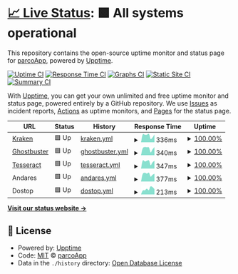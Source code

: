 # [📈 Live Status](https://parcoApp.github.io/status): <!--live status--> **🟩 All systems operational**

This repository contains the open-source uptime monitor and status page for [parcoApp](https://parcoApp.github.io/status), powered by [Upptime](https://github.com/upptime/upptime).

[![Uptime CI](https://github.com/parcoApp/status/workflows/Uptime%20CI/badge.svg)](https://github.com/parcoApp/status/actions?query=workflow%3A%22Uptime+CI%22)
[![Response Time CI](https://github.com/parcoApp/status/workflows/Response%20Time%20CI/badge.svg)](https://github.com/parcoApp/status/actions?query=workflow%3A%22Response+Time+CI%22)
[![Graphs CI](https://github.com/parcoApp/status/workflows/Graphs%20CI/badge.svg)](https://github.com/parcoApp/status/actions?query=workflow%3A%22Graphs+CI%22)
[![Static Site CI](https://github.com/parcoApp/status/workflows/Static%20Site%20CI/badge.svg)](https://github.com/parcoApp/status/actions?query=workflow%3A%22Static+Site+CI%22)
[![Summary CI](https://github.com/parcoApp/status/workflows/Summary%20CI/badge.svg)](https://github.com/parcoApp/status/actions?query=workflow%3A%22Summary+CI%22)

With [Upptime](https://upptime.js.org), you can get your own unlimited and free uptime monitor and status page, powered entirely by a GitHub repository. We use [Issues](https://github.com/parcoApp/status/issues) as incident reports, [Actions](https://github.com/parcoApp/status/actions) as uptime monitors, and [Pages](https://parcoApp.github.io/status) for the status page.

<!--start: status pages-->
<!-- This summary is generated by Upptime (https://github.com/upptime/upptime) -->
<!-- Do not edit this manually, your changes will be overwritten -->
<!-- prettier-ignore -->
| URL | Status | History | Response Time | Uptime |
| --- | ------ | ------- | ------------- | ------ |
| <img alt="" src="https://favicons.githubusercontent.com/kraken.parcoapp.com" height="13"> [Kraken](https://kraken.parcoapp.com) | 🟩 Up | [kraken.yml](https://github.com/ParcoApp/status/commits/HEAD/history/kraken.yml) | <details><summary><img alt="Response time graph" src="./graphs/kraken/response-time-week.png" height="20"> 336ms</summary><br><a href="https://parcoApp.github.io/status/history/kraken"><img alt="Response time 324" src="https://img.shields.io/endpoint?url=https%3A%2F%2Fraw.githubusercontent.com%2FParcoApp%2Fstatus%2FHEAD%2Fapi%2Fkraken%2Fresponse-time.json"></a><br><a href="https://parcoApp.github.io/status/history/kraken"><img alt="24-hour response time 383" src="https://img.shields.io/endpoint?url=https%3A%2F%2Fraw.githubusercontent.com%2FParcoApp%2Fstatus%2FHEAD%2Fapi%2Fkraken%2Fresponse-time-day.json"></a><br><a href="https://parcoApp.github.io/status/history/kraken"><img alt="7-day response time 336" src="https://img.shields.io/endpoint?url=https%3A%2F%2Fraw.githubusercontent.com%2FParcoApp%2Fstatus%2FHEAD%2Fapi%2Fkraken%2Fresponse-time-week.json"></a><br><a href="https://parcoApp.github.io/status/history/kraken"><img alt="30-day response time 314" src="https://img.shields.io/endpoint?url=https%3A%2F%2Fraw.githubusercontent.com%2FParcoApp%2Fstatus%2FHEAD%2Fapi%2Fkraken%2Fresponse-time-month.json"></a><br><a href="https://parcoApp.github.io/status/history/kraken"><img alt="1-year response time 324" src="https://img.shields.io/endpoint?url=https%3A%2F%2Fraw.githubusercontent.com%2FParcoApp%2Fstatus%2FHEAD%2Fapi%2Fkraken%2Fresponse-time-year.json"></a></details> | <details><summary><a href="https://parcoApp.github.io/status/history/kraken">100.00%</a></summary><a href="https://parcoApp.github.io/status/history/kraken"><img alt="All-time uptime 100.00%" src="https://img.shields.io/endpoint?url=https%3A%2F%2Fraw.githubusercontent.com%2FParcoApp%2Fstatus%2FHEAD%2Fapi%2Fkraken%2Fuptime.json"></a><br><a href="https://parcoApp.github.io/status/history/kraken"><img alt="24-hour uptime 100.00%" src="https://img.shields.io/endpoint?url=https%3A%2F%2Fraw.githubusercontent.com%2FParcoApp%2Fstatus%2FHEAD%2Fapi%2Fkraken%2Fuptime-day.json"></a><br><a href="https://parcoApp.github.io/status/history/kraken"><img alt="7-day uptime 100.00%" src="https://img.shields.io/endpoint?url=https%3A%2F%2Fraw.githubusercontent.com%2FParcoApp%2Fstatus%2FHEAD%2Fapi%2Fkraken%2Fuptime-week.json"></a><br><a href="https://parcoApp.github.io/status/history/kraken"><img alt="30-day uptime 100.00%" src="https://img.shields.io/endpoint?url=https%3A%2F%2Fraw.githubusercontent.com%2FParcoApp%2Fstatus%2FHEAD%2Fapi%2Fkraken%2Fuptime-month.json"></a><br><a href="https://parcoApp.github.io/status/history/kraken"><img alt="1-year uptime 100.00%" src="https://img.shields.io/endpoint?url=https%3A%2F%2Fraw.githubusercontent.com%2FParcoApp%2Fstatus%2FHEAD%2Fapi%2Fkraken%2Fuptime-year.json"></a></details>
| <img alt="" src="https://favicons.githubusercontent.com/parcoapp-apis-ghostbuster.echo.parcoapp.com" height="13"> [Ghostbuster](https://parcoapp-apis-ghostbuster.echo.parcoapp.com) | 🟩 Up | [ghostbuster.yml](https://github.com/ParcoApp/status/commits/HEAD/history/ghostbuster.yml) | <details><summary><img alt="Response time graph" src="./graphs/ghostbuster/response-time-week.png" height="20"> 340ms</summary><br><a href="https://parcoApp.github.io/status/history/ghostbuster"><img alt="Response time 318" src="https://img.shields.io/endpoint?url=https%3A%2F%2Fraw.githubusercontent.com%2FParcoApp%2Fstatus%2FHEAD%2Fapi%2Fghostbuster%2Fresponse-time.json"></a><br><a href="https://parcoApp.github.io/status/history/ghostbuster"><img alt="24-hour response time 401" src="https://img.shields.io/endpoint?url=https%3A%2F%2Fraw.githubusercontent.com%2FParcoApp%2Fstatus%2FHEAD%2Fapi%2Fghostbuster%2Fresponse-time-day.json"></a><br><a href="https://parcoApp.github.io/status/history/ghostbuster"><img alt="7-day response time 340" src="https://img.shields.io/endpoint?url=https%3A%2F%2Fraw.githubusercontent.com%2FParcoApp%2Fstatus%2FHEAD%2Fapi%2Fghostbuster%2Fresponse-time-week.json"></a><br><a href="https://parcoApp.github.io/status/history/ghostbuster"><img alt="30-day response time 315" src="https://img.shields.io/endpoint?url=https%3A%2F%2Fraw.githubusercontent.com%2FParcoApp%2Fstatus%2FHEAD%2Fapi%2Fghostbuster%2Fresponse-time-month.json"></a><br><a href="https://parcoApp.github.io/status/history/ghostbuster"><img alt="1-year response time 318" src="https://img.shields.io/endpoint?url=https%3A%2F%2Fraw.githubusercontent.com%2FParcoApp%2Fstatus%2FHEAD%2Fapi%2Fghostbuster%2Fresponse-time-year.json"></a></details> | <details><summary><a href="https://parcoApp.github.io/status/history/ghostbuster">100.00%</a></summary><a href="https://parcoApp.github.io/status/history/ghostbuster"><img alt="All-time uptime 100.00%" src="https://img.shields.io/endpoint?url=https%3A%2F%2Fraw.githubusercontent.com%2FParcoApp%2Fstatus%2FHEAD%2Fapi%2Fghostbuster%2Fuptime.json"></a><br><a href="https://parcoApp.github.io/status/history/ghostbuster"><img alt="24-hour uptime 100.00%" src="https://img.shields.io/endpoint?url=https%3A%2F%2Fraw.githubusercontent.com%2FParcoApp%2Fstatus%2FHEAD%2Fapi%2Fghostbuster%2Fuptime-day.json"></a><br><a href="https://parcoApp.github.io/status/history/ghostbuster"><img alt="7-day uptime 100.00%" src="https://img.shields.io/endpoint?url=https%3A%2F%2Fraw.githubusercontent.com%2FParcoApp%2Fstatus%2FHEAD%2Fapi%2Fghostbuster%2Fuptime-week.json"></a><br><a href="https://parcoApp.github.io/status/history/ghostbuster"><img alt="30-day uptime 100.00%" src="https://img.shields.io/endpoint?url=https%3A%2F%2Fraw.githubusercontent.com%2FParcoApp%2Fstatus%2FHEAD%2Fapi%2Fghostbuster%2Fuptime-month.json"></a><br><a href="https://parcoApp.github.io/status/history/ghostbuster"><img alt="1-year uptime 100.00%" src="https://img.shields.io/endpoint?url=https%3A%2F%2Fraw.githubusercontent.com%2FParcoApp%2Fstatus%2FHEAD%2Fapi%2Fghostbuster%2Fuptime-year.json"></a></details>
| <img alt="" src="https://favicons.githubusercontent.com/parcoapp-apis-tesseract.echo.parcoapp.com" height="13"> [Tesseract](https://parcoapp-apis-tesseract.echo.parcoapp.com) | 🟩 Up | [tesseract.yml](https://github.com/ParcoApp/status/commits/HEAD/history/tesseract.yml) | <details><summary><img alt="Response time graph" src="./graphs/tesseract/response-time-week.png" height="20"> 347ms</summary><br><a href="https://parcoApp.github.io/status/history/tesseract"><img alt="Response time 324" src="https://img.shields.io/endpoint?url=https%3A%2F%2Fraw.githubusercontent.com%2FParcoApp%2Fstatus%2FHEAD%2Fapi%2Ftesseract%2Fresponse-time.json"></a><br><a href="https://parcoApp.github.io/status/history/tesseract"><img alt="24-hour response time 389" src="https://img.shields.io/endpoint?url=https%3A%2F%2Fraw.githubusercontent.com%2FParcoApp%2Fstatus%2FHEAD%2Fapi%2Ftesseract%2Fresponse-time-day.json"></a><br><a href="https://parcoApp.github.io/status/history/tesseract"><img alt="7-day response time 347" src="https://img.shields.io/endpoint?url=https%3A%2F%2Fraw.githubusercontent.com%2FParcoApp%2Fstatus%2FHEAD%2Fapi%2Ftesseract%2Fresponse-time-week.json"></a><br><a href="https://parcoApp.github.io/status/history/tesseract"><img alt="30-day response time 320" src="https://img.shields.io/endpoint?url=https%3A%2F%2Fraw.githubusercontent.com%2FParcoApp%2Fstatus%2FHEAD%2Fapi%2Ftesseract%2Fresponse-time-month.json"></a><br><a href="https://parcoApp.github.io/status/history/tesseract"><img alt="1-year response time 324" src="https://img.shields.io/endpoint?url=https%3A%2F%2Fraw.githubusercontent.com%2FParcoApp%2Fstatus%2FHEAD%2Fapi%2Ftesseract%2Fresponse-time-year.json"></a></details> | <details><summary><a href="https://parcoApp.github.io/status/history/tesseract">100.00%</a></summary><a href="https://parcoApp.github.io/status/history/tesseract"><img alt="All-time uptime 100.00%" src="https://img.shields.io/endpoint?url=https%3A%2F%2Fraw.githubusercontent.com%2FParcoApp%2Fstatus%2FHEAD%2Fapi%2Ftesseract%2Fuptime.json"></a><br><a href="https://parcoApp.github.io/status/history/tesseract"><img alt="24-hour uptime 100.00%" src="https://img.shields.io/endpoint?url=https%3A%2F%2Fraw.githubusercontent.com%2FParcoApp%2Fstatus%2FHEAD%2Fapi%2Ftesseract%2Fuptime-day.json"></a><br><a href="https://parcoApp.github.io/status/history/tesseract"><img alt="7-day uptime 100.00%" src="https://img.shields.io/endpoint?url=https%3A%2F%2Fraw.githubusercontent.com%2FParcoApp%2Fstatus%2FHEAD%2Fapi%2Ftesseract%2Fuptime-week.json"></a><br><a href="https://parcoApp.github.io/status/history/tesseract"><img alt="30-day uptime 100.00%" src="https://img.shields.io/endpoint?url=https%3A%2F%2Fraw.githubusercontent.com%2FParcoApp%2Fstatus%2FHEAD%2Fapi%2Ftesseract%2Fuptime-month.json"></a><br><a href="https://parcoApp.github.io/status/history/tesseract"><img alt="1-year uptime 100.00%" src="https://img.shields.io/endpoint?url=https%3A%2F%2Fraw.githubusercontent.com%2FParcoApp%2Fstatus%2FHEAD%2Fapi%2Ftesseract%2Fuptime-year.json"></a></details>
| <img alt="" src="https://favicons.githubusercontent.com/null" height="13"> Andares | 🟩 Up | [andares.yml](https://github.com/ParcoApp/status/commits/HEAD/history/andares.yml) | <details><summary><img alt="Response time graph" src="./graphs/andares/response-time-week.png" height="20"> 377ms</summary><br><a href="https://parcoApp.github.io/status/history/andares"><img alt="Response time 507" src="https://img.shields.io/endpoint?url=https%3A%2F%2Fraw.githubusercontent.com%2FParcoApp%2Fstatus%2FHEAD%2Fapi%2Fandares%2Fresponse-time.json"></a><br><a href="https://parcoApp.github.io/status/history/andares"><img alt="24-hour response time 385" src="https://img.shields.io/endpoint?url=https%3A%2F%2Fraw.githubusercontent.com%2FParcoApp%2Fstatus%2FHEAD%2Fapi%2Fandares%2Fresponse-time-day.json"></a><br><a href="https://parcoApp.github.io/status/history/andares"><img alt="7-day response time 377" src="https://img.shields.io/endpoint?url=https%3A%2F%2Fraw.githubusercontent.com%2FParcoApp%2Fstatus%2FHEAD%2Fapi%2Fandares%2Fresponse-time-week.json"></a><br><a href="https://parcoApp.github.io/status/history/andares"><img alt="30-day response time 698" src="https://img.shields.io/endpoint?url=https%3A%2F%2Fraw.githubusercontent.com%2FParcoApp%2Fstatus%2FHEAD%2Fapi%2Fandares%2Fresponse-time-month.json"></a><br><a href="https://parcoApp.github.io/status/history/andares"><img alt="1-year response time 507" src="https://img.shields.io/endpoint?url=https%3A%2F%2Fraw.githubusercontent.com%2FParcoApp%2Fstatus%2FHEAD%2Fapi%2Fandares%2Fresponse-time-year.json"></a></details> | <details><summary><a href="https://parcoApp.github.io/status/history/andares">100.00%</a></summary><a href="https://parcoApp.github.io/status/history/andares"><img alt="All-time uptime 99.82%" src="https://img.shields.io/endpoint?url=https%3A%2F%2Fraw.githubusercontent.com%2FParcoApp%2Fstatus%2FHEAD%2Fapi%2Fandares%2Fuptime.json"></a><br><a href="https://parcoApp.github.io/status/history/andares"><img alt="24-hour uptime 100.00%" src="https://img.shields.io/endpoint?url=https%3A%2F%2Fraw.githubusercontent.com%2FParcoApp%2Fstatus%2FHEAD%2Fapi%2Fandares%2Fuptime-day.json"></a><br><a href="https://parcoApp.github.io/status/history/andares"><img alt="7-day uptime 100.00%" src="https://img.shields.io/endpoint?url=https%3A%2F%2Fraw.githubusercontent.com%2FParcoApp%2Fstatus%2FHEAD%2Fapi%2Fandares%2Fuptime-week.json"></a><br><a href="https://parcoApp.github.io/status/history/andares"><img alt="30-day uptime 100.00%" src="https://img.shields.io/endpoint?url=https%3A%2F%2Fraw.githubusercontent.com%2FParcoApp%2Fstatus%2FHEAD%2Fapi%2Fandares%2Fuptime-month.json"></a><br><a href="https://parcoApp.github.io/status/history/andares"><img alt="1-year uptime 99.82%" src="https://img.shields.io/endpoint?url=https%3A%2F%2Fraw.githubusercontent.com%2FParcoApp%2Fstatus%2FHEAD%2Fapi%2Fandares%2Fuptime-year.json"></a></details>
| <img alt="" src="https://favicons.githubusercontent.com/null" height="13"> Dostop | 🟩 Up | [dostop.yml](https://github.com/ParcoApp/status/commits/HEAD/history/dostop.yml) | <details><summary><img alt="Response time graph" src="./graphs/dostop/response-time-week.png" height="20"> 213ms</summary><br><a href="https://parcoApp.github.io/status/history/dostop"><img alt="Response time 217" src="https://img.shields.io/endpoint?url=https%3A%2F%2Fraw.githubusercontent.com%2FParcoApp%2Fstatus%2FHEAD%2Fapi%2Fdostop%2Fresponse-time.json"></a><br><a href="https://parcoApp.github.io/status/history/dostop"><img alt="24-hour response time 203" src="https://img.shields.io/endpoint?url=https%3A%2F%2Fraw.githubusercontent.com%2FParcoApp%2Fstatus%2FHEAD%2Fapi%2Fdostop%2Fresponse-time-day.json"></a><br><a href="https://parcoApp.github.io/status/history/dostop"><img alt="7-day response time 213" src="https://img.shields.io/endpoint?url=https%3A%2F%2Fraw.githubusercontent.com%2FParcoApp%2Fstatus%2FHEAD%2Fapi%2Fdostop%2Fresponse-time-week.json"></a><br><a href="https://parcoApp.github.io/status/history/dostop"><img alt="30-day response time 234" src="https://img.shields.io/endpoint?url=https%3A%2F%2Fraw.githubusercontent.com%2FParcoApp%2Fstatus%2FHEAD%2Fapi%2Fdostop%2Fresponse-time-month.json"></a><br><a href="https://parcoApp.github.io/status/history/dostop"><img alt="1-year response time 217" src="https://img.shields.io/endpoint?url=https%3A%2F%2Fraw.githubusercontent.com%2FParcoApp%2Fstatus%2FHEAD%2Fapi%2Fdostop%2Fresponse-time-year.json"></a></details> | <details><summary><a href="https://parcoApp.github.io/status/history/dostop">100.00%</a></summary><a href="https://parcoApp.github.io/status/history/dostop"><img alt="All-time uptime 100.00%" src="https://img.shields.io/endpoint?url=https%3A%2F%2Fraw.githubusercontent.com%2FParcoApp%2Fstatus%2FHEAD%2Fapi%2Fdostop%2Fuptime.json"></a><br><a href="https://parcoApp.github.io/status/history/dostop"><img alt="24-hour uptime 100.00%" src="https://img.shields.io/endpoint?url=https%3A%2F%2Fraw.githubusercontent.com%2FParcoApp%2Fstatus%2FHEAD%2Fapi%2Fdostop%2Fuptime-day.json"></a><br><a href="https://parcoApp.github.io/status/history/dostop"><img alt="7-day uptime 100.00%" src="https://img.shields.io/endpoint?url=https%3A%2F%2Fraw.githubusercontent.com%2FParcoApp%2Fstatus%2FHEAD%2Fapi%2Fdostop%2Fuptime-week.json"></a><br><a href="https://parcoApp.github.io/status/history/dostop"><img alt="30-day uptime 100.00%" src="https://img.shields.io/endpoint?url=https%3A%2F%2Fraw.githubusercontent.com%2FParcoApp%2Fstatus%2FHEAD%2Fapi%2Fdostop%2Fuptime-month.json"></a><br><a href="https://parcoApp.github.io/status/history/dostop"><img alt="1-year uptime 100.00%" src="https://img.shields.io/endpoint?url=https%3A%2F%2Fraw.githubusercontent.com%2FParcoApp%2Fstatus%2FHEAD%2Fapi%2Fdostop%2Fuptime-year.json"></a></details>

<!--end: status pages-->

[**Visit our status website →**](https://parcoApp.github.io/status)

## 📄 License

- Powered by: [Upptime](https://github.com/upptime/upptime)
- Code: [MIT](./LICENSE) © [parcoApp](https://parcoApp.github.io/status)
- Data in the `./history` directory: [Open Database License](https://opendatacommons.org/licenses/odbl/1-0/)
